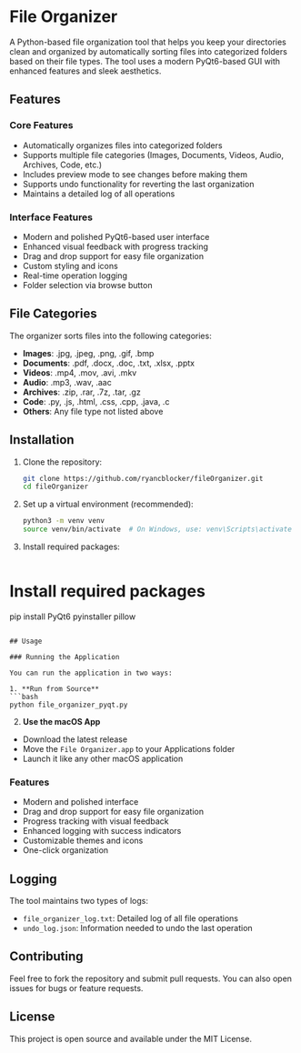 # File Organizer

A Python-based file organization tool that helps you keep your directories clean and organized by automatically sorting files into categorized folders based on their file types. The tool uses a modern PyQt6-based GUI with enhanced features and sleek aesthetics.

## Features

### Core Features
- Automatically organizes files into categorized folders
- Supports multiple file categories (Images, Documents, Videos, Audio, Archives, Code, etc.)
- Includes preview mode to see changes before making them
- Supports undo functionality for reverting the last organization
- Maintains a detailed log of all operations

### Interface Features
- Modern and polished PyQt6-based user interface
- Enhanced visual feedback with progress tracking
- Drag and drop support for easy file organization
- Custom styling and icons
- Real-time operation logging
- Folder selection via browse button

## File Categories

The organizer sorts files into the following categories:
- **Images**: .jpg, .jpeg, .png, .gif, .bmp
- **Documents**: .pdf, .docx, .doc, .txt, .xlsx, .pptx
- **Videos**: .mp4, .mov, .avi, .mkv
- **Audio**: .mp3, .wav, .aac
- **Archives**: .zip, .rar, .7z, .tar, .gz
- **Code**: .py, .js, .html, .css, .cpp, .java, .c
- **Others**: Any file type not listed above

## Installation

1. Clone the repository:
   ```bash
   git clone https://github.com/ryancblocker/fileOrganizer.git
   cd fileOrganizer
   ```

2. Set up a virtual environment (recommended):
   ```bash
   python3 -m venv venv
   source venv/bin/activate  # On Windows, use: venv\Scripts\activate
   ```

3. Install required packages:
   ```bash
# Install required packages
   pip install PyQt6 pyinstaller pillow
   ```

## Usage

### Running the Application

You can run the application in two ways:

1. **Run from Source**
```bash
python file_organizer_pyqt.py
```

2. **Use the macOS App**
- Download the latest release
- Move the `File Organizer.app` to your Applications folder
- Launch it like any other macOS application

### Features
- Modern and polished interface
- Drag and drop support for easy file organization
- Progress tracking with visual feedback
- Enhanced logging with success indicators
- Customizable themes and icons
- One-click organization

## Logging

The tool maintains two types of logs:
- `file_organizer_log.txt`: Detailed log of all file operations
- `undo_log.json`: Information needed to undo the last operation

## Contributing

Feel free to fork the repository and submit pull requests. You can also open issues for bugs or feature requests.

## License

This project is open source and available under the MIT License.
